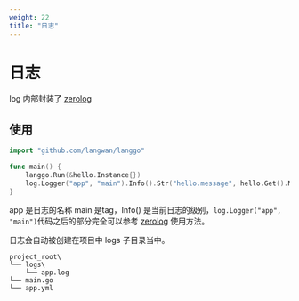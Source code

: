 ```yaml
---
weight: 22
title: "日志"
---
```


# 日志

log 内部封装了 [zerolog](https://github.com/rs/zerolog)

## 使用

```go
import "github.com/langwan/langgo"

func main() {
    langgo.Run(&hello.Instance{})
    log.Logger("app", "main").Info().Str("hello.message", hello.Get().Message).Send()
}
```

app 是日志的名称 main 是tag，Info() 是当前日志的级别，`log.Logger("app", "main")`代码之后的部分完全可以参考 [zerolog](https://github.com/rs/zerolog) 使用方法。

日志会自动被创建在项目中 logs 子目录当中。

```
project_root\
└── logs\
    └── app.log
└── main.go
└── app.yml
```

